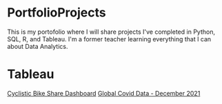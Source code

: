 # PortfolioProjects

This is my portofolio where I will share projects I've completed in Python, SQL, R, and Tableau. I'm a former teacher learning
everything that I can about Data Analytics.

# Tableau
[Cyclistic Bike Share Dashboard](https://public.tableau.com/views/CyclisticBicycleRentalDataMembersv_CasualRiders/Dashboard1?:language=en-US&:display_count=n&:origin=viz_share_link) 
[Global Covid Data - December 2021](https://public.tableau.com/views/GlobalCovidDataDashboardDecember2021-Portfolio/Dashboard1?:language=en-US&:display_count=n&:origin=viz_share_link)
